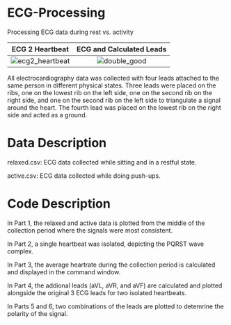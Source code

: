 # ECG-Processing
Processing ECG data during rest vs. activity 

**ECG 2 Heartbeat** | **ECG and Calculated Leads**
:-:|:-:
![ecg2_heartbeat](https://github.com/user-attachments/assets/d706574f-93c2-47c2-a2ec-19e5d268fb1b) | ![double_good](https://github.com/user-attachments/assets/4d43da07-3ed3-4f21-8517-1241ba297598)

All electrocardiography data was collected with four leads attached to the same person in different physical states. Three leads were placed on the ribs, one on the lowest rib on the left side, one on the second rib on the right side, and one on the second rib on the left side to triangulate a signal around the heart. The fourth lead was placed on the lowest rib on the right side and acted as a ground. 

# Data Description
relaxed.csv: ECG data collected while sitting and in a restful state. 

active.csv: ECG data collected while doing push-ups. 

# Code Description
In Part 1, the relaxed and active data is plotted from the middle of the collection period where the signals were most consistent.

In Part 2, a single heartbeat was isolated, depicting the PQRST wave complex. 

In Part 3, the average heartrate during the collection period is calculated and displayed in the command window. 

In Part 4, the addional leads (aVL, aVR, and aVF) are calculated and plotted alongside the original 3 ECG leads for two isolated heartbeats.

In Parts 5 and 6, two combinations of the leads are plotted to detemrine the polarity of the signal. 

